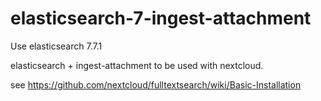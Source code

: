 # elasticsearch-7-ingest-attachment

Use elasticsearch 7.7.1

elasticsearch + ingest-attachment to be used with nextcloud.

see <https://github.com/nextcloud/fulltextsearch/wiki/Basic-Installation>
